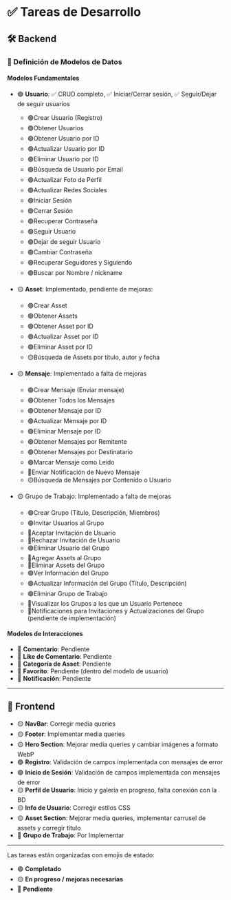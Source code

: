 # ✅ Tareas de Desarrollo  

## 🛠 Backend  

### 📌 Definición de Modelos de Datos  

#### **Modelos Fundamentales**  
- 🟢 **Usuario**: ✅ CRUD completo, ✅ Iniciar/Cerrar sesión, ✅ Seguir/Dejar de seguir usuarios  
    - 🟢Crear Usuario (Registro) 
    - 🟢Obtener Usuarios
    - 🟢Obtener Usuario por ID
    - 🟢Actualizar Usuario por ID   
    - 🟢Eliminar Usuario por ID   
    - 🟢Búsqueda de Usuario por Email
    - 🟢Actualizar Foto de Perfil
    - 🟢Actualizar Redes Sociales
    - 🟢Iniciar Sesión
    - 🟢Cerrar Sesión
    - 🟢Recuperar Contraseña
    - 🟢Seguir Usuario
    - 🟢Dejar de seguir Usuario
    - 🟢Cambiar Contraseña
    - 🟢Recuperar Seguidores y Siguiendo
    - 🟢Buscar por Nombre / nickname
- 🟡 **Asset**: Implementado, pendiente de mejoras:
    - 🟢Crear Asset 
    - 🟢Obtener Assets
    - 🟢Obtener Asset por ID
    - 🟢Actualizar Asset por ID   
    - 🟢Eliminar Asset por ID   
    - 🟡Búsqueda de Assets por título, autor y fecha   
- 🟡 **Mensaje**: Implementado a falta de mejoras
    - 🟢Crear Mensaje (Enviar mensaje)
    - 🟢Obtener Todos los Mensajes
    - 🟢Obtener Mensaje por ID
    - 🟢Actualizar Mensaje por ID
    - 🟢Eliminar Mensaje por ID
    - 🟢Obtener Mensajes por Remitente
    - 🟢Obtener Mensajes por Destinatario
    - 🟢Marcar Mensaje como Leído
    - 🔴Enviar Notificación de Nuevo Mensaje
    - 🟡Búsqueda de Mensajes por Contenido o Usuario

- 🟡 Grupo de Trabajo: Implementado a falta de mejoras
    - 🟢Crear Grupo (Título, Descripción, Miembros)
    - 🟢Invitar Usuarios al Grupo
    - 🔴Aceptar Invitación de Usuario
    - 🔴Rechazar Invitación de Usuario
    - 🟢Eliminar Usuario del Grupo
    - 🔴Agregar Assets al Grupo
    - 🔴Eliminar Assets del Grupo
    - 🟢Ver Información del Grupo
    - 🟢Actualizar Información del Grupo (Título, Descripción)
    - 🟢Eliminar Grupo de Trabajo
    - 🔴Visualizar los Grupos a los que un Usuario Pertenece
    - 🔴Notificaciones para Invitaciones y Actualizaciones del Grupo (pendiente de implementación)


#### **Modelos de Interacciones**  
- 🔴 **Comentario**: Pendiente  
- 🔴 **Like de Comentario**: Pendiente  
- 🔴 **Categoría de Asset**: Pendiente  
- 🔴 **Favorito**: Pendiente (dentro del modelo de usuario)  
- 🔴 **Notificación**: Pendiente  

---

## 🎨 Frontend  

- 🟡 **NavBar**: Corregir media queries  
- 🟡 **Footer**: Implementar media queries  
- 🟡 **Hero Section**: Mejorar media queries y cambiar imágenes a formato WebP  
- 🟢 **Registro**: Validación de campos implementada con mensajes de error  
- 🟢 **Inicio de Sesión**: Validación de campos implementada con mensajes de error  
- 🟡 **Perfil de Usuario**: Inicio y galería en progreso, falta conexión con la BD  
- 🟡 **Info de Usuario**: Corregir estilos CSS  
- 🟡 **Asset Section**: Mejorar media queries, implementar carrusel de assets y corregir título  
- 🔴 **Grupo de Trabajo**: Por Implementar 
---

Las tareas están organizadas con emojis de estado:  
- 🟢 **Completado**  
- 🟡 **En progreso / mejoras necesarias**  
- 🔴 **Pendiente**  
